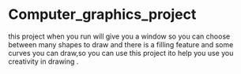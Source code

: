 # Computer_graphics_project
 this project when you run will give you a window so you can choose between many shapes to draw and there is a filling feature and some curves you can draw,so you can use this project ito help you use you creativity in drawing .
